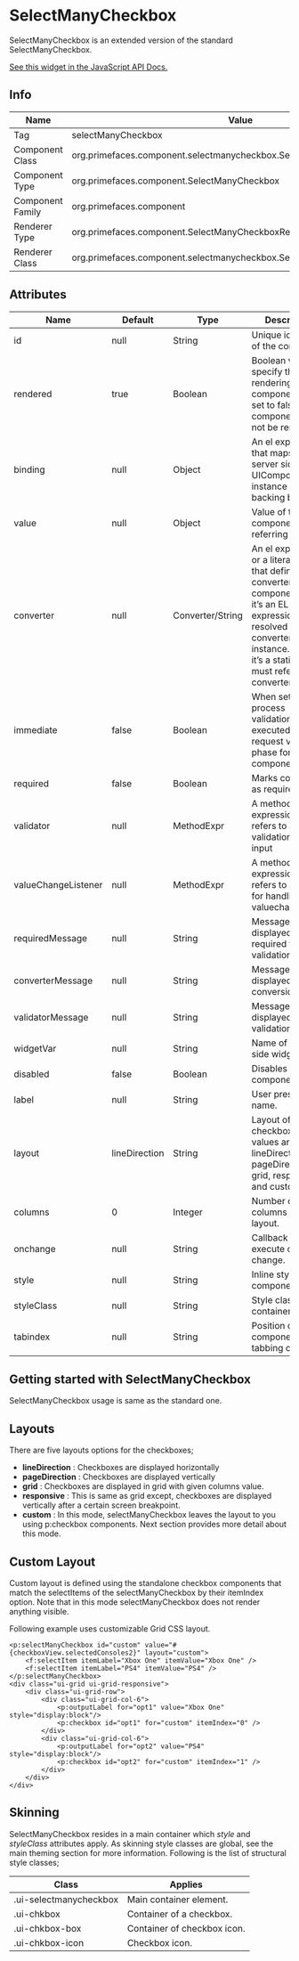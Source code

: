 # SelectManyCheckbox

SelectManyCheckbox is an extended version of the standard SelectManyCheckbox.

[See this widget in the JavaScript API Docs.](../../jsdocs/classes/primefaces.widget.selectmanycheckbox.html)

## Info

| Name | Value |
| --- | --- |
| Tag | selectManyCheckbox
| Component Class | org.primefaces.component.selectmanycheckbox.SelectManyCheckbox
| Component Type | org.primefaces.component.SelectManyCheckbox
| Component Family | org.primefaces.component |
| Renderer Type | org.primefaces.component.SelectManyCheckboxRenderer
| Renderer Class | org.primefaces.component.selectmanycheckbox.SelectManyCheckboxRenderer

## Attributes

| Name | Default | Type | Description | 
| --- | --- | --- | --- |
id | null | String | Unique identifier of the component
rendered | true | Boolean | Boolean value to specify the rendering of the component, when set to false component will not be rendered.
binding | null | Object | An el expression that maps to a server side UIComponent instance in a backing bean
value | null | Object | Value of the component referring to a List.
converter | null | Converter/String | An el expression or a literal text that defines a converter for the component. When it’s an EL expression, it’s resolved to a converter instance. In case it’s a static text, it must refer to a converter id
immediate | false | Boolean | When set true, process validations logic is executed at apply request values phase for this component.
required | false | Boolean | Marks component as required
validator | null | MethodExpr | A method expression that refers to a method validationg the input
valueChangeListener | null | MethodExpr | A method expression that refers to a method for handling a valuechangeevent
requiredMessage | null | String | Message to be displayed when required field validation fails.
converterMessage | null | String | Message to be displayed when conversion fails.
validatorMessage | null | String | Message to be displayed when validation fields.
widgetVar | null | String | Name of the client side widget.
disabled | false | Boolean | Disables the component.
label | null | String | User presentable name.
layout | lineDirection | String | Layout of the checkboxes, valid values are lineDirection , pageDirection, grid, responsive and custom.
columns | 0 | Integer | Number of columns in grid layout.
onchange | null | String | Callback to execute on value change.
style | null | String | Inline style of the component.
styleClass | null | String | Style class of the container.
tabindex | null | String | Position of the component in the tabbing order.

## Getting started with SelectManyCheckbox
SelectManyCheckbox usage is same as the standard one.

## Layouts
There are five layouts options for the checkboxes;

- **lineDirection** : Checkboxes are displayed horizontally
- **pageDirection** : Checkboxes are displayed vertically
- **grid** : Checkboxes are displayed in grid with given columns value.
- **responsive** : This is same as grid except, checkboxes are displayed vertically after a certain
    screen breakpoint.
- **custom** : In this mode, selectManyCheckbox leaves the layout to you using p:checkbox
    components. Next section provides more detail about this mode.

## Custom Layout
Custom layout is defined using the standalone checkbox components that match the selectItems of
the selectManyCheckbox by their itemIndex option. Note that in this mode selectManyCheckbox
does not render anything visible.

Following example uses customizable Grid CSS layout.


```xhtml
<p:selectManyCheckbox id="custom" value="#{checkboxView.selectedConsoles2}" layout="custom">
    <f:selectItem itemLabel="Xbox One" itemValue="Xbox One" />
    <f:selectItem itemLabel="PS4" itemValue="PS4" />
</p:selectManyCheckbox>
<div class="ui-grid ui-grid-responsive">
    <div class="ui-grid-row">
        <div class="ui-grid-col-6">
            <p:outputLabel for="opt1" value="Xbox One" style="display:block"/>
            <p:checkbox id="opt1" for="custom" itemIndex="0" />
        </div>
        <div class="ui-grid-col-6">
            <p:outputLabel for="opt2" value="PS4" style="display:block"/>
            <p:checkbox id="opt2" for="custom" itemIndex="1" />
        </div>
    </div>
</div>
```
## Skinning
SelectManyCheckbox resides in a main container which _style_ and _styleClass_ attributes apply. As
skinning style classes are global, see the main theming section for more information. Following is
the list of structural style classes;

| Class | Applies | 
| --- | --- | 
.ui-selectmanycheckbox | Main container element.
.ui-chkbox | Container of a checkbox.
.ui-chkbox-box | Container of checkbox icon.
.ui-chkbox-icon | Checkbox icon.
